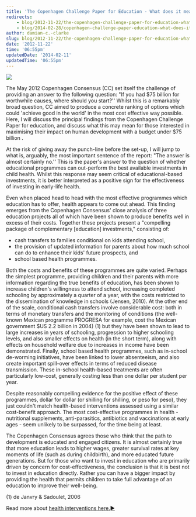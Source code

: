 ```yaml
---
title: 'The Copenhagen Challenge Paper for Education - What does it mean for fighting poverty?'
redirects:
    - blog/2012-11-22/the-copenhagen-challenge-paper-for-education-what-does-it-mean-for-fighting-poverty
    - blog/2014-02-28/copenhagen-challenge-paper-education-what-does-it-mean-fighting-poverty
author: damian-c.-clarke
slug: blog/2012-11-22/the-copenhagen-challenge-paper-for-education-what-does-it-mean-for-fighting-poverty
date: '2012-11-22'
time: '06:55pm'
updatedDate: '2014-02-11'
updatedTime: '06:55pm'
---
```

![](/images/uploads/school.jpg)

The May 2012 Copenhagen Consensus (CC) set itself the challenge of providing an answer to the following question: "If you had $75 billion for worthwhile causes, where should you start?'' Whilst this is a remarkably broad question, CC aimed to produce a concrete ranking of options which could 'achieve good in the world' in the most cost effective way possible. Here, I will discuss the principal findings from the Copenhagen Challenge Paper for education, and discuss what this may mean for those interested in maximising their impact on human development with a budget under $75 billion .

At the risk of giving away the punch-line before the set-up, I will jump to what is, arguably, the most important sentence of the report: "The answer is almost certainly no.'' This is the paper's answer to the question of whether educational programmes can out-perform the best available investments in child health. Whilst this response may seem critical of educational-based investments, it is better interpreted as a positive sign for the effectiveness of investing in early-life health.

Even when placed head to head with the most effective programmes which education has to offer, health appears to come out ahead. This finding emerges from the Copenhagen Consensus' close analysis of three education projects all of which have been shown to produce benefits well in excess of their costs. Together these projects present a "compelling package of complementary [education] investments," consisting of:

*   cash transfers to families conditional on kids attending school,
*   the provision of updated information for parents about how much school can do to enhance their kids' future prospects, and
*   school based health programmes.

Both the costs and benefits of these programmes are quite varied. Perhaps the simplest programme, providing children and their parents with more information regarding the true benefits of education, has been shown to increase children's willingness to attend school, increasing completed schooling by approximately a quarter of a year, with the costs restricted to the dissemination of knowledge in schools (Jensen, 2010). At the other end of the scale, conditional cash transfers involve considerable cost: both in terms of monetary transfers and the monitoring of conditions (the well-known Mexican programme PROGRESA for example, cost the Mexican government $US 2.2 billion in 2004) (1) but they have been shown to lead to large increases in years of schooling, progression to higher schooling levels, and also smaller effects on health (in the short term), along with effects on household welfare due to increases in income have been demonstrated. Finally, school based health programmes, such as in-school de-worming initiatives, have been linked to lower absenteeism, and also create important spill-over effects in terms of reduced disease transmission. These in-school health-based treatments are often particularly low-cost, generally costing less than one dollar per student per year.

Despite reasonably compelling evidence for the positive effect of these programmes, dollar for dollar (or shilling for shilling, or peso for peso), they just couldn't match health-based interventions assessed using a similar cost-benefit approach. The most cost-effective programmes in health - nutritional supplements, anti-parasitics, antibiotics and vaccinations at early ages - seem unlikely to be surpassed, for the time being at least.

The Copenhagen Consensus agrees those who think that the path to development is educated and engaged citizens. It is almost certainly true that more education leads to higher wages, greater survival rates at key moments of life (such as during childbirth), and more educated future generations. But for those who want to invest in education who are primarily driven by concern for cost-effectiveness, the conclusion is that it is best not to invest in education directly. Rather you can have a bigger impact by providing the health that permits children to take full advantage of an education to improve their well-being.

(1) de Janvry & Sadoulet, 2006

Read more about [health interventions here.►](/where-to-give/charity-evaluation/health)